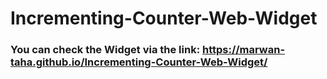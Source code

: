 # Incrementing-Counter-Web-Widget
### You can check the Widget via the link: https://marwan-taha.github.io/Incrementing-Counter-Web-Widget/
